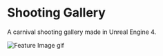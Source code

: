 # Shooting Gallery

A carnival shooting gallery made in Unreal Engine 4.

![Feature Image gif](https://i.gyazo.com/c11eb9f48b565345a397b544696c3223.gif)
